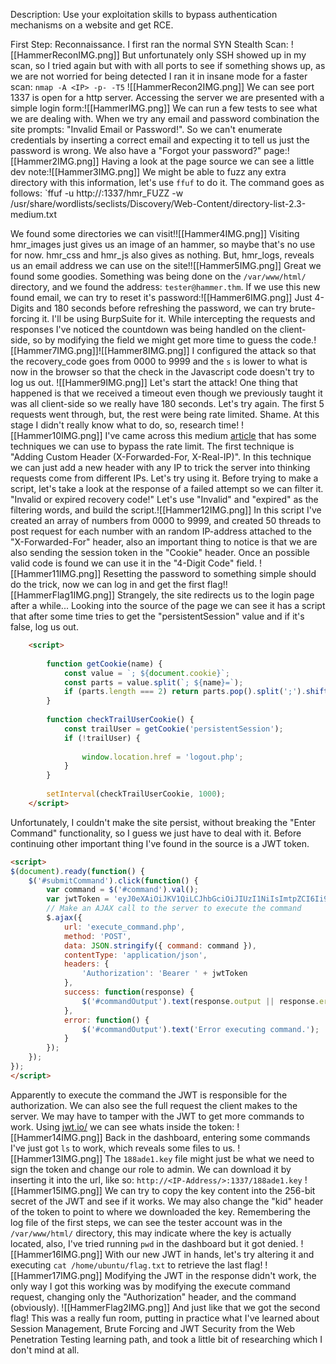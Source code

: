 Description: Use your exploitation skills to bypass authentication mechanisms on a website and get RCE.

First Step: Reconnaissance.
I first ran the normal SYN Stealth Scan: 
![[HammerReconIMG.png]]
But unfortunately only SSH showed up in my scan, so I tried again but with with all ports to see if something shows up, as we are not worried for being detected I ran it in insane mode for a faster scan:
`nmap -A <IP> -p- -T5`
![[HammerRecon2IMG.png]]
We can see port 1337 is open for a http server.
Accessing the server we are presented with a simple login form:![[HammerIMG.png]]
We can run a few tests to see what we are dealing with. When we try any email and password combination the site prompts: "Invalid Email or Password!". So we can't enumerate credentials by inserting a correct email and expecting it to tell us just the password is wrong. We also have a "Forgot your password?" page:![[Hammer2IMG.png]]
Having a look at the page source we can see a little dev note:![[Hammer3IMG.png]]
We might be able to fuzz any extra directory with this information, let's use `ffuf` to do it.
The command goes as follows: `ffuf -u http://<IP-Address>:1337/hmr_FUZZ -w /usr/share/wordlists/seclists/Discovery/Web-Content/directory-list-2.3-medium.txt

We found some directories we can visit!![[Hammer4IMG.png]]
Visiting hmr_images just gives us an image of an hammer, so maybe that's no use for now.
hmr_css and hmr_js also gives as nothing. But, hmr_logs, reveals us an email address we can use on the site!![[Hammer5IMG.png]]
Great we found some goodies. Something was being done on the `/var/www/html/` directory, and we found the address: `tester@hammer.thm`.
If we use this new found email, we can try to reset it's password:![[Hammer6IMG.png]]
Just 4-Digits and 180 seconds before refreshing the password, we can try brute-forcing it. I'll be using BurpSuite for it. 
While intercepting the requests and responses I've noticed the countdown was being handled on the client-side, so by modifying the field we might get more time to guess the code.![[Hammer7IMG.png]]![[Hammer8IMG.png]]
I configured the attack so that the recovery_code goes from 0000 to 9999 and the `s` is lower to what is now in the browser so that the check in the Javascript code doesn't try to log us out.
![[Hammer9IMG.png]]
Let's start the attack!
One thing that happened is that we received a timeout even though we previously taught it was all client-side so we really have 180 seconds. Let's try again.
The first 5 requests went through, but, the rest were being rate limited. Shame. 
At this stage I didn't really know what to do, so, research time! ![[Hammer10IMG.png]]
I've came across this medium [article](https://medium.com/@raxomara/bypassing-rate-limits-all-known-techniques-25891bb5ca59) that has some techniques we can use to bypass the rate limit.
The first technique is "Adding Custom Header (X-Forwarded-For, X-Real-IP)".
In this technique we can just add a new header with any IP to trick the server into thinking requests come from different IPs. Let's try using it.
Before trying to make a script, let's take a look at the response of a failed attempt so we can filter it.
"Invalid or expired recovery code!"
Let's use "Invalid" and "expired" as the filtering words, and build the script.![[Hammer12IMG.png]]
In this script I've created an array of numbers from 0000 to 9999, and created 50 threads to post request for each number with an random IP-address attached to the "X-Forwarded-For" header, also an important thing to notice is that we are also sending the session token in the "Cookie" header.
Once an possible valid code is found we can use it in the "4-Digit Code" field.
![[Hammer11IMG.png]]
Resetting the password to something simple should do the trick, now we can log in and get the first flag!![[HammerFlag1IMG.png]]
Strangely, the site redirects us to the login page after a while... Looking into the source of the page we can see it has a script that after some time tries to get the "persistentSession" value and if it's false, log us out.
``` html
	<script>
       
        function getCookie(name) {
            const value = `; ${document.cookie}`;
            const parts = value.split(`; ${name}=`);
            if (parts.length === 2) return parts.pop().split(';').shift();
        }
      
        function checkTrailUserCookie() {
            const trailUser = getCookie('persistentSession');
            if (!trailUser) {
          
                window.location.href = 'logout.php';
            }
        }
       
        setInterval(checkTrailUserCookie, 1000); 
    </script>
```
Unfortunately, I couldn't make the site persist, without breaking the "Enter Command" functionality, so I guess we just have to deal with it.
Before continuing other important thing I've found in the source is a JWT token.
``` html
<script>
$(document).ready(function() {
    $('#submitCommand').click(function() {
        var command = $('#command').val();
        var jwtToken = 'eyJ0eXAiOiJKV1QiLCJhbGciOiJIUzI1NiIsImtpZCI6Ii92YXIvd3d3L215a2V5LmtleSJ9.eyJpc3MiOiJodHRwOi8vaGFtbWVyLnRobSIsImF1ZCI6Imh0dHA6Ly9oYW1tZXIudGhtIiwiaWF0IjoxNzQ2Mjk0OTE5LCJleHAiOjE3NDYyOTg1MTksImRhdGEiOnsidXNlcl9pZCI6MSwiZW1haWwiOiJ0ZXN0ZXJAaGFtbWVyLnRobSIsInJvbGUiOiJ1c2VyIn19.72j26KuUU7dq1IU_DWPjqYxRjrCUCn5UhvGS1PdLh9k';
        // Make an AJAX call to the server to execute the command
        $.ajax({
            url: 'execute_command.php',
            method: 'POST',
            data: JSON.stringify({ command: command }),
            contentType: 'application/json',
            headers: {
                'Authorization': 'Bearer ' + jwtToken
            },
            success: function(response) {
                $('#commandOutput').text(response.output || response.error);
            },
            error: function() {
                $('#commandOutput').text('Error executing command.');
            }
        });
    });
});
</script>
```

Apparently to execute the command the JWT is responsible for the authorization. We can also see the full request the client makes to the server.
We may have to tamper with the JWT to get more commands to work.
Using [jwt.io/](https://jwt.io/) we can see whats inside the token: ![[Hammer14IMG.png]]
Back in the dashboard, entering some commands I've just got `ls` to work, which reveals some files to us.
![[Hammer13IMG.png]]
The `188ade1.key` file might just be what we need to sign the token and change our role to admin.
We can download it by inserting it into the url, like so: `http://<IP-Address/>:1337/188ade1.key`
![[Hammer15IMG.png]]
We can try to copy the key content into the 256-bit secret of the JWT and see if it works.
We may also change the "kid" header of the token to point to where we downloaded the key. Remembering the log file of the first steps, we can see the tester account was in the `/var/www/html/` directory, this may indicate where the key is actually located, also, I've tried running `pwd` in the dashboard but it got denied.
![[Hammer16IMG.png]] With our new JWT in hands, let's try altering it and executing `cat /home/ubuntu/flag.txt` to retrieve the last flag!
![[Hammer17IMG.png]]
Modifying the JWT in the response didn't work, the only way I got this working was by modifying the execute command request, changing only the "Authorization" header, and the command (obviously). ![[HammerFlag2IMG.png]]
And just like that we got the second flag!
This was a really fun room, putting in practice what I've learned about Session Management, Brute Forcing and JWT Security from the Web Penetration Testing learning path, and took a little bit of researching which I don't mind at all. 